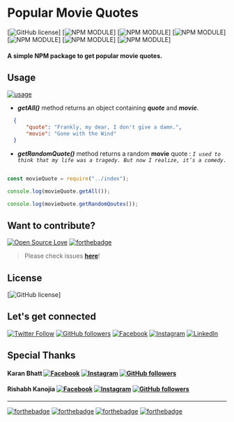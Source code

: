 # Popular Movie Quotes
[![GitHub license](https://img.shields.io/github/license/NikhilNamal17/popular-movie-quotes.svg?style=for-the-badge&logo=github)]  [![NPM MODULE](http://img.shields.io/badge/popularmovie-quotes-orange.svg?style=for-the-badge&logo=imdb)]  [![NPM MODULE](https://img.shields.io/github/issues/NikhilNamal17/popular-movie-quotes?style=for-the-badge&logo=appveyor)] [![NPM MODULE](https://img.shields.io/github/forks/NikhilNamal17/popular-movie-quotes?logo=github&style=for-the-badge)] [![NPM MODULE](https://img.shields.io/github/stars/NikhilNamal17/popular-movie-quotes?color=yellow&logo=github&style=for-the-badge)] [![NPM MODULE](https://img.shields.io/github/languages/code-size/NikhilNamal17/popular-movie-quotes?style=for-the-badge&logo=docusign)] [![NPM MODULE](https://img.shields.io/github/languages/top/NikhilNamal17/popular-movie-quotes?style=for-the-badge&logo=javascript)] 


#### A simple NPM package to get popular movie quotes.



## Usage

[![usage](https://forthebadge.com/images/badges/you-didnt-ask-for-this.svg)](https://github.com/vinitshahdeo/inspirational-quotes/)

- ***getAll()*** method returns an object containing ***quote*** and ***movie***.

```json
  {
      "quote": "Frankly, my dear, I don't give a damn.",
      "movie": "Gone with the Wind"
  }
 ```
 
 

- ***getRandomQuote()*** method returns a random **movie** quote : *`I used to think that my life was a tragedy. But now I realize, it’s a comedy.`*



```js

const movieQuote = require("../index");

console.log(movieQuote.getAll()); 

console.log(movieQuote.getRandomQoutes()); 


```

## Want to contribute? 

[![Open Source Love](https://badges.frapsoft.com/os/v3/open-source-175x29.png?v=103)](https://github.com/NikhilNamal17) [![forthebadge](https://forthebadge.com/images/badges/fuck-it-ship-it.svg)](https://forthebadge.com)

> Please check issues **[here](https://github.com/NikhilNamal17/popular-movie-quotes/issues)**!

## License

[![GitHub license](https://img.shields.io/github/license/NikhilNamal17/popular-movie-quotes.svg?style=for-the-badge&logo=github)] 

## Let's get connected 
[![Twitter Follow](https://img.shields.io/twitter/follow/Nikhil17_namal.svg?style=for-the-badge&logo=twitter)](https://twitter.com/Nikhil17_namal) [![GitHub followers](https://img.shields.io/github/followers/NikhilNamal17.svg?label=Follow&style=for-the-badge&logo=github)](https://github.com/NikhilNamal17/) [![Facebook](https://img.shields.io/static/v1.svg?label=follow&message=@nikhilnamal&color=9cf&logo=facebook&style=for-the-badge&logoColor=white&colorA=informational)](https://www.facebook.com/nikhil.namal)  [![Instagram](https://img.shields.io/static/v1.svg?label=follow&message=@NikhilNamal&color=grey&logo=instagram&style=for-the-badge&logoColor=white&colorA=critical)](https://www.instagram.com/nikhil_namal17/) [![LinkedIn](https://img.shields.io/static/v1.svg?label=connect&message=@nikhilnamal&color=success&logo=linkedin&style=for-the-badge&logoColor=white&colorA=blue)](https://www.linkedin.com/in/nikhil_namal17/)


## Special Thanks
#### Karan Bhatt [![Facebook](https://img.shields.io/static/v1.svg?label=follow&message=@KaranBhatt&color=9cf&logo=facebook&style=for-the-badge&logoColor=white&colorA=informational)](https://www.facebook.com/karan.bhatt.7524) [![Instagram](https://img.shields.io/static/v1.svg?label=follow&message=@KaranBhatt&color=grey&logo=instagram&style=for-the-badge&logoColor=white&colorA=critical)](https://www.instagram.com/karanbhatt/) [![GitHub followers](https://img.shields.io/github/followers/ItachiHyuga.svg?label=Follow&style=for-the-badge&logo=github)](https://github.com/ItachiHyuga/)

#### Rishabh Kanojia [![Facebook](https://img.shields.io/static/v1.svg?label=follow&message=@RishabhKanojia&color=9cf&logo=facebook&style=for-the-badge&logoColor=white&colorA=informational)](https://www.facebook.com/rishabh.kanojiya.18) [![Instagram](https://img.shields.io/static/v1.svg?label=follow&message=@RishabhKanojia&color=grey&logo=instagram&style=for-the-badge&logoColor=white&colorA=critical)](https://www.instagram.com/rishabhkanojiya/) [![GitHub followers](https://img.shields.io/github/followers/rishabhkanojiya.svg?label=Follow&style=for-the-badge&logo=github)](https://github.com/rishabhkanojiya/)


<hr>

[![forthebadge](https://forthebadge.com/images/badges/built-with-love.svg)](https://forthebadge.com) [![forthebadge](https://forthebadge.com/images/badges/made-with-javascript.svg)](https://forthebadge.com) [![forthebadge](https://forthebadge.com/images/badges/makes-people-smile.svg)](https://forthebadge.com) [![forthebadge](https://forthebadge.com/images/badges/check-it-out.svg)](https://forthebadge.com)



